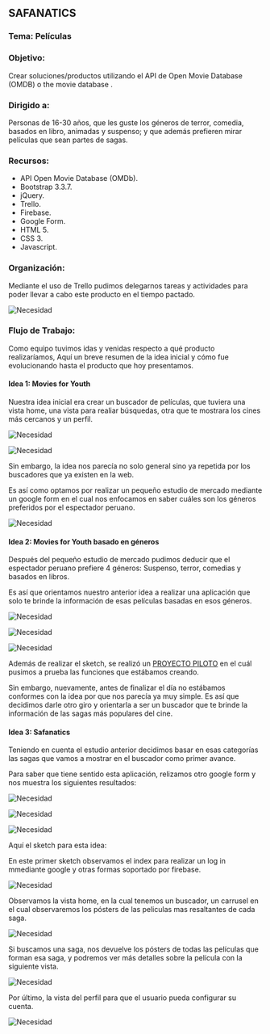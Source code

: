 ## SAFANATICS

### Tema: Películas

### Objetivo:

Crear soluciones/productos utilizando el API de Open Movie Database (OMDB) o the movie database .

### Dirigido a: 

Personas de 16-30 años, que les guste los géneros de terror, comedia, basados en libro, animadas y suspenso; y que además prefieren mirar películas que sean partes de sagas.

### Recursos: 

 - API Open Movie Database (OMDb).
 - Bootstrap 3.3.7.
 - jQuery.
 - Trello.
 - Firebase.
 - Google Form.
 - HTML 5.
 - CSS 3.
 - Javascript.

 ### Organización: 

 Mediante el uso de Trello pudimos delegarnos tareas y actividades para poder llevar a cabo este producto en el tiempo pactado.

  ![Necesidad](assets/images/organizacion.PNG)

### Flujo de Trabajo:

Como equipo tuvimos idas y venidas respecto a qué producto realizaríamos, Aquí un breve resumen de la idea inicial y cómo fue evolucionando hasta el producto que hoy presentamos.

#### Idea 1: Movies for Youth

Nuestra idea inicial era crear un buscador de películas, que tuviera una vista home, una vista para realiar búsquedas, otra que te mostrara los cines más cercanos y un perfil.

![Necesidad](assets/images/idea1-1.jpg)

![Necesidad](assets/images/idea1-2.jpg)

Sin embargo, la idea nos parecía no solo general sino ya repetida por los buscadores que ya existen en la web. 

Es así como optamos por realizar un pequeño estudio de mercado mediante un google form en el cual nos enfocamos en saber cuáles son los géneros preferidos por el espectador peruano.

![Necesidad](assets/images/estudioMercado.png) 

#### Idea 2: Movies for Youth basado en géneros

Después del pequeño estudio de mercado pudimos deducir que el espectador peruano prefiere 4 géneros: Suspenso, terror, comedias y basados en libros. 

Es así que orientamos nuestro anterior idea a realizar una aplicación que solo te brinde la información de esas películas basadas en esos géneros. 

![Necesidad](assets/images/idea2-1.jpeg)

![Necesidad](assets/images/idea2-2.jpeg)

![Necesidad](assets/images/idea2-3.jpeg)

Además de realizar el sketch, se realizó un [PROYECTO PILOTO](https://manu160296.github.io/testing-movie/) en el cuál pusimos a prueba las funciones que estábamos creando. 

Sin embargo, nuevamente, antes de finalizar el día no estábamos conformes con la idea por que nos parecía ya muy simple. Es así que decidimos darle otro giro y orientarla a ser un buscador que te brinde la información de las sagas más populares del cine. 

#### Idea 3: Safanatics

Teniendo en cuenta el estudio anterior decidimos basar en esas categorías las sagas que vamos a mostrar en el buscador como primer avance. 

Para saber que tiene sentido esta aplicación, relizamos otro google form y nos muestra los siguientes resultados:

![Necesidad](assets/images/estudio1.PNG)

![Necesidad](assets/images/estudio2.PNG)

![Necesidad](assets/images/estudio3.PNG)

Aquí el sketch para esta idea: 

En este primer sketch observamos el index para realizar un log in mmediante google y otras formas soportado por firebase.

![Necesidad](assets/images/idea3-1.jpeg)

Observamos la vista home, en la cual tenemos un buscador, un carrusel en el cual observaremos los pósters de las peliculas mas resaltantes de cada saga.

![Necesidad](assets/images/idea3-2.jpeg)

Si buscamos una saga, nos devuelve los pósters de todas las películas que forman esa saga, y  podremos ver más detalles sobre la película con la siguiente vista.

![Necesidad](assets/images/idea3-3.jpeg)

Por último, la vista del perfil para que el usuario pueda configurar su cuenta. 

![Necesidad](assets/images/idea3-4.jpeg)





